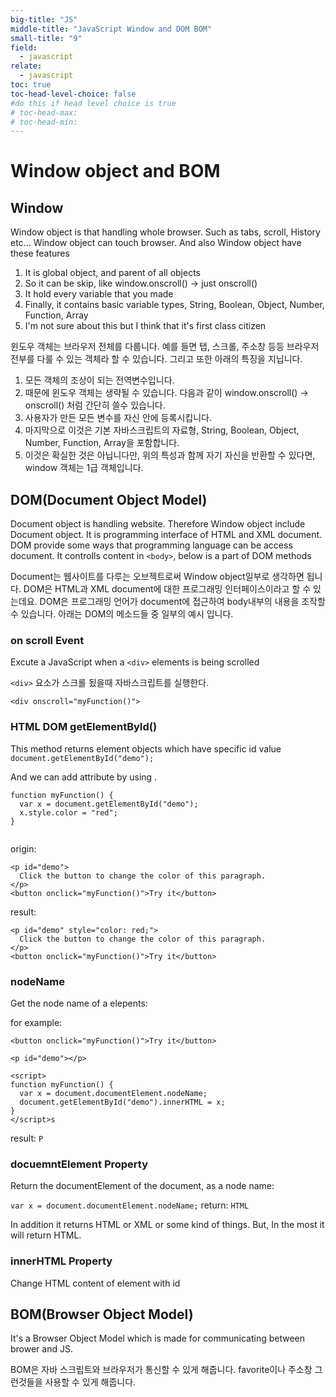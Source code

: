 ```yaml
---
big-title: "JS"
middle-title: "JavaScript Window and DOM BOM"
small-title: "9" 
field:
  - javascript
relate:
  - javascript
toc: true
toc-head-level-choice: false
#do this if head level choice is true
# toc-head-max:
# toc-head-min:
---
```


# Window object and BOM

## Window

Window object is that handling whole browser. Such as tabs, scroll, History etc... 
Window object can touch browser. And also Window object have these features
1. It is global object, and parent of all objects
2. So it can be skip, like window.onscroll() -> just onscroll()
3. It hold every variable that you made
4. Finally, it contains basic variable types, String, Boolean, Object, Number, Function, Array
5. I'm not sure about this but I think that it's first class citizen

윈도우 객체는 브라우저 전체를 다룹니다. 예를 들면 탭, 스크롤, 주소창 등등 브라우저 전부를 다룰 수 있는  객체라 할 수 있습니다. 그리고 또한 아래의 특징을 지닙니다.
1. 모든 객체의 조상이 되는 전역변수입니다. 
2. 때문에 윈도우 객체는 생략될 수 있습니다. 다음과 같이 window.onscroll() -> onscroll() 처럼 간단히 쓸수 있습니다.
3. 사용자가 만든 모든 변수를 자신 안에 등록시킵니다.
4. 마지막으로 이것은 기본 자바스크립트의 자료형, String, Boolean, Object, Number, Function, Array을 포함합니다.
5. 이것은 확실한 것은 아닙니다만, 위의 특성과 함께 자기 자신을 반환할 수 있다면, window 객체는 1급 객체입니다.
  
## DOM(Document Object Model)
Document object is handling website. Therefore Window object include Document object.
It is programming interface of HTML and XML document. DOM provide some ways that programming language can be access document. It controlls content in ``<body>``, below is a part of DOM methods

Document는 웹사이트를 다루는 오브젝트로써 Window object일부로 생각하면 됩니다. DOM은 HTML과 XML document에 대한 프로그래밍 인터페이스이라고 할 수 있는데요. DOM은 프로그래밍 언어가 document에 접근하여 body내부의 내용을 조작할 수 있습니다.
아래는 DOM의 메소드들 중 일부의 예시 입니다.


### on scroll Event

Excute a JavaScript when a `<div>` elements is being scrolled

`<div>` 요소가  스크롤 됬을때 자바스크립트를 실행한다.

```
<div onscroll="myFunction()">
```


### HTML DOM getElementById() 
This method returns element objects which have specific id value  
``document.getElementById("demo");``  
  
And we can add attribute by using .  
```
function myFunction() {
  var x = document.getElementById("demo");
  x.style.color = "red";
}
  
```  
origin:
```
<p id="demo">
  Click the button to change the color of this paragraph.
</p>
<button onclick="myFunction()">Try it</button>

```
result:  
```
<p id="demo" style="color: red;">
  Click the button to change the color of this paragraph.
</p>
<button onclick="myFunction()">Try it</button>

```

### nodeName

Get the node name of a elepents:

for example:   
```
<button onclick="myFunction()">Try it</button>

<p id="demo"></p>

<script>
function myFunction() {
  var x = document.documentElement.nodeName;
  document.getElementById("demo").innerHTML = x;
}
</script>s
```

result:
``P``


### docuemntElement Property

Return the documentElement of the document, as a node name:

`` var x = document.documentElement.nodeName; ``
return:
``HTML``

In addition it returns HTML or XML or some kind of things. But, In the most it will return HTML.

### innerHTML Property

Change HTML content of element with id 

## BOM(Browser Object Model)
It's a Browser Object Model which is made for communicating between brower and JS.

BOM은 자바 스크립트와 브라우저가 통신할 수 있게 해줍니다. favorite이나 주소창 그런것들을 사용할 수 있게 해줍니다. 

